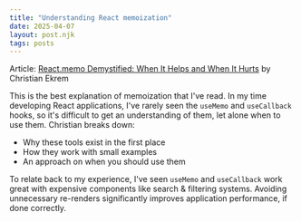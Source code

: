 ```yaml
---
title: "Understanding React memoization"
date: 2025-04-07
layout: post.njk
tags: posts
---
```


Article: [React.memo Demystified: When It Helps and When It Hurts](https://cekrem.github.io/posts/react-memo-when-it-helps-when-it-hurts/) by Christian Ekrem

This is the best explanation of memoization that I've read. In my time developing React applications, I've rarely seen the `useMemo` and `useCallback` hooks, so it's difficult to get an understanding of them, let alone when to use them. Christian breaks down:

- Why these tools exist in the first place
- How they work with small examples
- An approach on when you should use them

To relate back to my experience, I've seen `useMemo` and `useCallback` work great with expensive components like search & filtering systems. Avoiding unnecessary re-renders significantly improves application performance, if done correctly.
